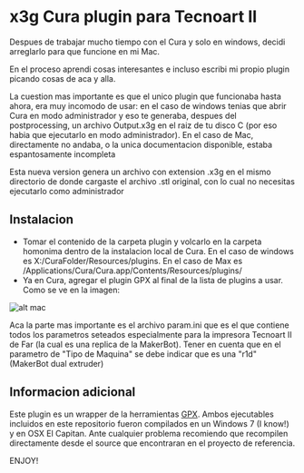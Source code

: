 x3g Cura plugin para Tecnoart II
==


Despues de trabajar mucho tiempo con el Cura y solo en windows, decidi arreglarlo para que funcione en mi Mac.

En el proceso aprendi cosas interesantes e incluso escribi mi propio plugin picando cosas de aca y alla.

La cuestion mas importante es que el unico plugin que funcionaba hasta ahora, era muy incomodo de usar: en el caso de windows tenias que abrir Cura en modo administrador y eso te generaba, despues del postprocessing, un archivo Output.x3g en el raiz de tu disco C (por eso habia que ejecutarlo en modo administrador). En el caso de Mac, directamente no andaba, o la unica documentacion disponible, estaba espantosamente incompleta

Esta nueva version genera un archivo con extension .x3g en el mismo directorio de donde cargaste el archivo .stl original, con lo cual no necesitas ejecutarlo como administrador

## Instalacion

* Tomar el contenido de la carpeta plugin y volcarlo en la carpeta homonima dentro de la instalacion local de Cura. En el caso de windows es X:/CuraFolder/Resources/plugins. En el caso de Max es /Applications/Cura/Cura.app/Contents/Resources/plugins/
* Ya en Cura, agregar el plugin GPX al final de la lista de plugins a usar. Como se ve en la imagen:


![alt mac](https://github.com/diegoram/x3gTecnoArtPlugin/blob/master/img/1.png)

Aca la parte mas importante es el archivo param.ini que es el que contiene todos los parametros seteados especialmente para la impresora Tecnoart II de Far (la cual es una replica de la MakerBot).
Tener en cuenta que en el parametro de "Tipo de Maquina" se debe indicar que es una "r1d" (MakerBot dual extruder)

## Informacion adicional

Este plugin es un wrapper de la herramientas [GPX](https://github.com/whpthomas/GPX).
Ambos ejecutables incluidos en este repositorio fueron compilados en un Windows 7 (I know!) y en OSX El Capitan. Ante cualquier problema recomiendo que recompilen directamente desde el source que encontraran en el proyecto de referencia.

ENJOY!


